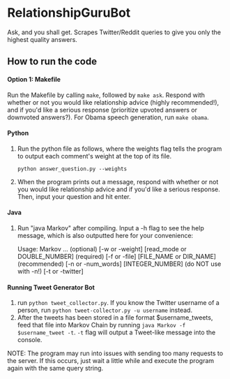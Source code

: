 # RelationshipGuruBot
Ask, and you shall get. Scrapes Twitter/Reddit queries to give you only the highest quality answers.

## How to run the code
#### Option 1: Makefile
Run the Makefile by calling `make`, followed by `make ask`. Respond with whether or not you would like relationship advice (highly recommended!), and if you'd like a serious response (prioritize upvoted answers or downvoted answers?). For Obama speech generation, run `make obama`.
#### Python
1. Run the python file as follows, where the weights flag tells the program to output each comment's weight at the top of its file. 

    `python answer_question.py --weights`
2. When the program prints out a message, respond with whether or not you would like relationship advice and if you'd like a serious response. Then, input your question and hit enter.
#### Java
1.  Run "java Markov" after compiling. Input a -h flag to see the help message, which is also outputted here for your convenience:

    Usage: Markov ...
    (optional) [-w or -weight] [read_mode or DOUBLE_NUMBER]
    (required) [-f or -file] [FILE_NAME or DIR_NAME]
    (recommended) [-n or -num_words] [INTEGER_NUMBER]
    (do NOT use with -n!) [-t or -twitter]

#### Running Tweet Generator Bot
1. run `python tweet_collector.py`. If you know the Twitter username of a person, run `python tweet-collector.py -u username` instead.
2. After the tweets has been stored in a file format $username_tweets, feed that file into Markov Chain by running `java Markov -f $username_tweet -t`. `-t` flag will output a Tweet-like message into the console.

NOTE: The program may run into issues with sending too many requests to the server. If this occurs, just wait a little while and execute the program again with the same query string.
